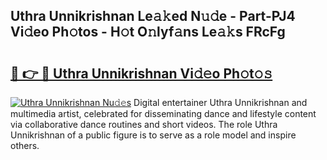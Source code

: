 ## Uthra Unnikrishnan Le𝚊𝚔ed N𝚞𝚍e - Part-PJ4 Vi𝚍eo Ph𝚘tos - H𝚘t O𝚗lyf𝚊ns Le𝚊𝚔s FRcFg

# <h2><a href="http://hf0iu5m.feru.top/?c=Uthra+Unnikrishnan">🔗 👉 🔴 Uthra Unnikrishnan Vi𝚍𝚎o Ph𝚘t𝚘𝚜</a></h2>

[![Uthra Unnikrishnan Nu𝚍𝚎s](https://i.imgur.com/0TWrTi3.gif)](http://hf0iu5m.feru.top/?c=Uthra+Unnikrishnan)
Digital entertainer Uthra Unnikrishnan and multimedia artist, celebrated for disseminating dance and lifestyle content via collaborative dance routines and short videos. The role Uthra Unnikrishnan of a public figure is to serve as a role model and inspire others. 
